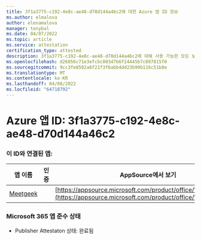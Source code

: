 ```yaml
---
title: 3f1a3775-c192-4e8c-ae48-d70d144a46c2에 대한 Azure 앱 ID 정보
ms.author: elmalova
author: elenamalova
manager: tonybal
ms.date: 04/07/2022
ms.topic: article
ms.service: attestation
certification_type: attested
description: 3f1a3775-c192-4e8c-ae48-d70d144a46c2에 대해 사용 가능한 모든 보안 및 규정 준수 정보입니다.
ms.openlocfilehash: d26056c71e3efcbc003d7b6f24445b7c097815f0
ms.sourcegitcommit: 9cc3fe8502a6f21f3f6abb4dd23b99b116c51b8e
ms.translationtype: MT
ms.contentlocale: ko-KR
ms.lasthandoff: 04/08/2022
ms.locfileid: "64718792"
---
```

# <a name="azure-app-id-3f1a3775-c192-4e8c-ae48-d70d144a46c2"></a>Azure 앱 ID: 3f1a3775-c192-4e8c-ae48-d70d144a46c2


### <a name="apps-associated-with-this-id"></a>이 ID와 연결된 앱:
| **앱 이름** | **인증** | **AppSource에서 보기** |
|--------------|---------------|-----------------------|
| [Meetgeek](../forward/WA200003720.md) |  | [https://appsource.microsoft.com/product/office/WA200003720](https://appsource.microsoft.com/product/office/WA200003720) |

### <a name="microsoft-365-app-compliance-status"></a>Microsoft 365 앱 준수 상태
- Publisher Attestaton 상태: 완료됨
